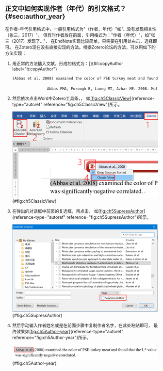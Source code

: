 ## 正文中如何实现作者（年代）的引文格式？ {#sec:author_year}

在作者-年代引用格式中，一般引用格式为"（作者，年代）"如"\...没有发现相关性（张三，2017）"， 但有时作者放在前面，引用格式为："作者（年代）"，如"张三（2017）发现了\..."， 在EndNote实现比较简单，只需要在引用处右击，选择即可。 在Zotero现在没有直接实现的方法。根据Zotero论坛的方法，可以用如下的方法实现：

1.  用正常的方法插入文献。形成的格式为：[]{#it:copyAuthor label="it:copyAuthor"}

    ``` {.html language="HTML"}
    (Abbas et al. 2008) examined the color of PSE turkey meat and found that the L* value was significantly negative correlated.

                    Abbas FMA, Foroogh B, Liong MT, Azhar ME. 2008. Multivariate statistical analysis of antioxidants in dates (phoenix dactylifera). Int. Food Res. J. 15(2):193–200
    ```

2.  然后依次点击Word中Zotero工具条，， 如[\[fig:ch5ClassicView\]](#fig:ch5ClassicView){reference-type="autoref" reference="fig:ch5ClassicView"}所示。

    ![切的为经典视图](ch5ClassicView.png){#fig:ch5ClassicView}

3.  在弹出的对话框中前面的复选框，再点击， 如[\[fig:ch5SupressAuthor\]](#fig:ch5SupressAuthor){reference-type="autoref" reference="fig:ch5SupressAuthor"}所示。

    ![不显示作者](ch5SupressAuthor.png){#fig:ch5SupressAuthor}

4.  然后手动输入作者姓名或是在前面步骤中复制作者名字，在此处粘贴即可， 最终效果如[\[fig:ch5Author-year\]](#fig:ch5Author-year){reference-type="autoref" reference="fig:ch5Author-year"}所示。

    ![作者(年代)的最终效果](ch5Author-year.png){#fig:ch5Author-year}


